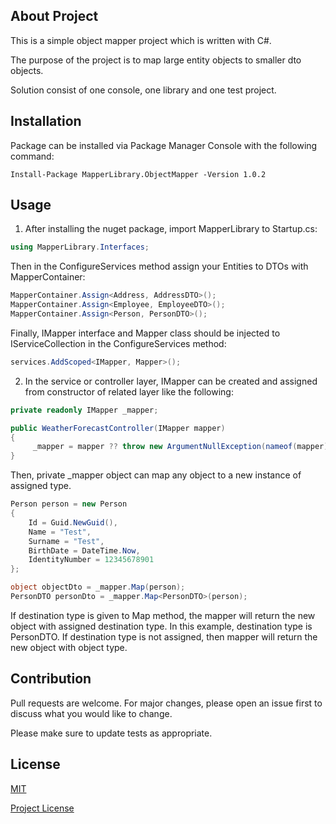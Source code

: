 

## About Project

This is a simple object mapper project which is written with C#.

The purpose of the project is to map large entity objects to smaller dto objects.

Solution consist of one console, one library and one test project. 

## Installation

Package can be installed via Package Manager Console with the following command:

`Install-Package MapperLibrary.ObjectMapper -Version 1.0.2`

## Usage

1. After installing the nuget package, import MapperLibrary to Startup.cs: 

```csharp
using MapperLibrary.Interfaces;
``` 

Then in the ConfigureServices method assign your Entities to DTOs with MapperContainer:

```csharp
MapperContainer.Assign<Address, AddressDTO>();
MapperContainer.Assign<Employee, EmployeeDTO>();
MapperContainer.Assign<Person, PersonDTO>();
``` 

Finally, IMapper interface and Mapper class should be injected to IServiceCollection in the ConfigureServices method:

```csharp
services.AddScoped<IMapper, Mapper>();
```

2. In the service or controller layer, IMapper can be created and assigned from constructor of related layer like the following:

```csharp
private readonly IMapper _mapper;

public WeatherForecastController(IMapper mapper)
{
     _mapper = mapper ?? throw new ArgumentNullException(nameof(mapper));
}
```

Then, private _mapper object can map any object to a new instance of assigned type.

```csharp
Person person = new Person
{
    Id = Guid.NewGuid(),
    Name = "Test",
    Surname = "Test",
    BirthDate = DateTime.Now,
    IdentityNumber = 12345678901
};

object objectDto = _mapper.Map(person);
PersonDTO personDto = _mapper.Map<PersonDTO>(person);
```

If destination type is given to Map method, the mapper will return the new object with assigned destination type. In this example, destination type is PersonDTO. If destination type is not assigned, then mapper will return the new object with object type. 

## Contribution

Pull requests are welcome. For major changes, please open an issue first to discuss what you would like to change.

Please make sure to update tests as appropriate.

## License

[MIT](https://choosealicense.com/licenses/mit/)

[Project License](https://github.com/yenicead/ObjectMapper/blob/main/LICENSE)